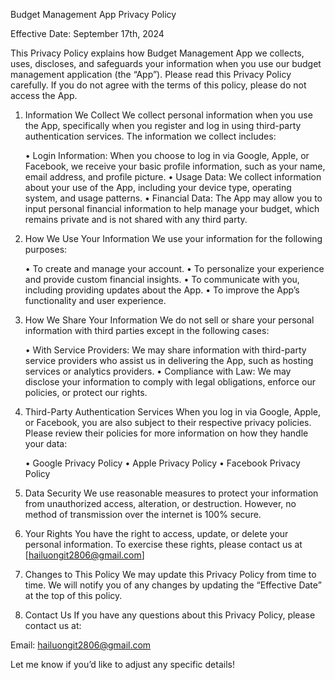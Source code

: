 Budget Management App Privacy Policy



Effective Date: September 17th, 2024

This Privacy Policy explains how Budget Management App we collects, uses, discloses, and safeguards your information when you use our budget management application (the “App”). Please read this Privacy Policy carefully. If you do not agree with the terms of this policy, please do not access the App.

1. Information We Collect
We collect personal information when you use the App, specifically when you register and log in using third-party authentication services. The information we collect includes:

	•	Login Information: When you choose to log in via Google, Apple, or Facebook, we receive your basic profile information, such as your name, email address, and profile picture.
	•	Usage Data: We collect information about your use of the App, including your device type, operating system, and usage patterns.
	•	Financial Data: The App may allow you to input personal financial information to help manage your budget, which remains private and is not shared with any third party.

2. How We Use Your Information
We use your information for the following purposes:

	•	To create and manage your account.
	•	To personalize your experience and provide custom financial insights.
	•	To communicate with you, including providing updates about the App.
	•	To improve the App’s functionality and user experience.

3. How We Share Your Information
We do not sell or share your personal information with third parties except in the following cases:

	•	With Service Providers: We may share information with third-party service providers who assist us in delivering the App, such as hosting services or analytics providers.
	•	Compliance with Law: We may disclose your information to comply with legal obligations, enforce our policies, or protect our rights.

4. Third-Party Authentication Services
When you log in via Google, Apple, or Facebook, you are also subject to their respective privacy policies. Please review their policies for more information on how they handle your data:

	•	Google Privacy Policy
	•	Apple Privacy Policy
	•	Facebook Privacy Policy

5. Data Security
We use reasonable measures to protect your information from unauthorized access, alteration, or destruction. However, no method of transmission over the internet is 100% secure.

6. Your Rights
You have the right to access, update, or delete your personal information. To exercise these rights, please contact us at [hailuongit2806@gmail.com]

7. Changes to This Policy
We may update this Privacy Policy from time to time. We will notify you of any changes by updating the “Effective Date” at the top of this policy.

8. Contact Us
If you have any questions about this Privacy Policy, please contact us at:

Email: hailuongit2806@gmail.com

Let me know if you’d like to adjust any specific details!